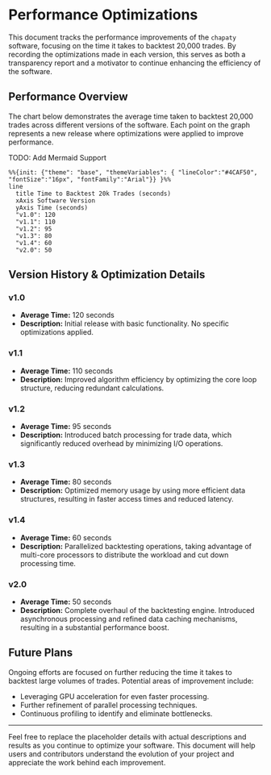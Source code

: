# Performance Optimizations

This document tracks the performance improvements of the `chapaty` software, focusing on the time it takes to backtest 20,000 trades. By recording the optimizations made in each version, this serves as both a transparency report and a motivator to continue enhancing the efficiency of the software.

## Performance Overview

The chart below demonstrates the average time taken to backtest 20,000 trades across different versions of the software. Each point on the graph represents a new release where optimizations were applied to improve performance.

TODO: Add Mermaid Support
```mermaid
%%{init: {"theme": "base", "themeVariables": { "lineColor":"#4CAF50", "fontSize":"16px", "fontFamily":"Arial"}} }%%
line
  title Time to Backtest 20k Trades (seconds)
  xAxis Software Version
  yAxis Time (seconds)
  "v1.0": 120
  "v1.1": 110
  "v1.2": 95
  "v1.3": 80
  "v1.4": 60
  "v2.0": 50
```

## Version History & Optimization Details

### v1.0

- **Average Time:** 120 seconds
- **Description:** Initial release with basic functionality. No specific optimizations applied.

### v1.1

- **Average Time:** 110 seconds
- **Description:** Improved algorithm efficiency by optimizing the core loop structure, reducing redundant calculations.

### v1.2

- **Average Time:** 95 seconds
- **Description:** Introduced batch processing for trade data, which significantly reduced overhead by minimizing I/O operations.

### v1.3

- **Average Time:** 80 seconds
- **Description:** Optimized memory usage by using more efficient data structures, resulting in faster access times and reduced latency.

### v1.4

- **Average Time:** 60 seconds
- **Description:** Parallelized backtesting operations, taking advantage of multi-core processors to distribute the workload and cut down processing time.

### v2.0

- **Average Time:** 50 seconds
- **Description:** Complete overhaul of the backtesting engine. Introduced asynchronous processing and refined data caching mechanisms, resulting in a substantial performance boost.

## Future Plans

Ongoing efforts are focused on further reducing the time it takes to backtest large volumes of trades. Potential areas of improvement include:

- Leveraging GPU acceleration for even faster processing.
- Further refinement of parallel processing techniques.
- Continuous profiling to identify and eliminate bottlenecks.

---

Feel free to replace the placeholder details with actual descriptions and results as you continue to optimize your software. This document will help users and contributors understand the evolution of your project and appreciate the work behind each improvement.
